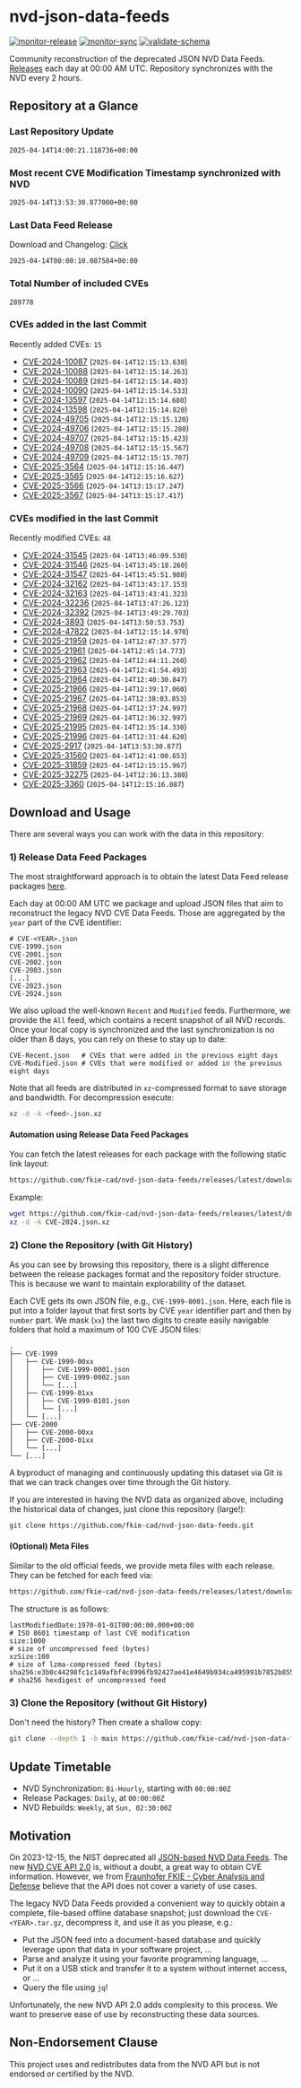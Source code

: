 # nvd-json-data-feeds

[![monitor-release](https://github.com/fkie-cad/nvd-json-data-feeds/actions/workflows/monitor_release.yml/badge.svg)](https://github.com/fkie-cad/nvd-json-data-feeds/actions/workflows/monitor_release.yml)
[![monitor-sync](https://github.com/fkie-cad/nvd-json-data-feeds/actions/workflows/monitor_sync.yml/badge.svg)](https://github.com/fkie-cad/nvd-json-data-feeds/actions/workflows/monitor_sync.yml)
[![validate-schema](https://github.com/fkie-cad/nvd-json-data-feeds/actions/workflows/validate_schema.yml/badge.svg)](https://github.com/fkie-cad/nvd-json-data-feeds/actions/workflows/validate_schema.yml)

Community reconstruction of the deprecated JSON NVD Data Feeds.
[Releases](https://github.com/fkie-cad/nvd-json-data-feeds/releases/latest) each day at 00:00 AM UTC.
Repository synchronizes with the NVD every 2 hours.

## Repository at a Glance

### Last Repository Update

```plain
2025-04-14T14:00:21.118736+00:00
```

### Most recent CVE Modification Timestamp synchronized with NVD

```plain
2025-04-14T13:53:30.877000+00:00
```

### Last Data Feed Release

Download and Changelog: [Click](https://github.com/fkie-cad/nvd-json-data-feeds/releases/latest)

```plain
2025-04-14T00:00:10.087584+00:00
```

### Total Number of included CVEs

```plain
289778
```

### CVEs added in the last Commit

Recently added CVEs: `15`

- [CVE-2024-10087](CVE-2024/CVE-2024-100xx/CVE-2024-10087.json) (`2025-04-14T12:15:13.630`)
- [CVE-2024-10088](CVE-2024/CVE-2024-100xx/CVE-2024-10088.json) (`2025-04-14T12:15:14.263`)
- [CVE-2024-10089](CVE-2024/CVE-2024-100xx/CVE-2024-10089.json) (`2025-04-14T12:15:14.403`)
- [CVE-2024-10090](CVE-2024/CVE-2024-100xx/CVE-2024-10090.json) (`2025-04-14T12:15:14.533`)
- [CVE-2024-13597](CVE-2024/CVE-2024-135xx/CVE-2024-13597.json) (`2025-04-14T12:15:14.680`)
- [CVE-2024-13598](CVE-2024/CVE-2024-135xx/CVE-2024-13598.json) (`2025-04-14T12:15:14.820`)
- [CVE-2024-49705](CVE-2024/CVE-2024-497xx/CVE-2024-49705.json) (`2025-04-14T12:15:15.120`)
- [CVE-2024-49706](CVE-2024/CVE-2024-497xx/CVE-2024-49706.json) (`2025-04-14T12:15:15.280`)
- [CVE-2024-49707](CVE-2024/CVE-2024-497xx/CVE-2024-49707.json) (`2025-04-14T12:15:15.423`)
- [CVE-2024-49708](CVE-2024/CVE-2024-497xx/CVE-2024-49708.json) (`2025-04-14T12:15:15.567`)
- [CVE-2024-49709](CVE-2024/CVE-2024-497xx/CVE-2024-49709.json) (`2025-04-14T12:15:15.707`)
- [CVE-2025-3564](CVE-2025/CVE-2025-35xx/CVE-2025-3564.json) (`2025-04-14T12:15:16.447`)
- [CVE-2025-3565](CVE-2025/CVE-2025-35xx/CVE-2025-3565.json) (`2025-04-14T12:15:16.627`)
- [CVE-2025-3566](CVE-2025/CVE-2025-35xx/CVE-2025-3566.json) (`2025-04-14T13:15:17.247`)
- [CVE-2025-3567](CVE-2025/CVE-2025-35xx/CVE-2025-3567.json) (`2025-04-14T13:15:17.417`)


### CVEs modified in the last Commit

Recently modified CVEs: `48`

- [CVE-2024-31545](CVE-2024/CVE-2024-315xx/CVE-2024-31545.json) (`2025-04-14T13:46:09.530`)
- [CVE-2024-31546](CVE-2024/CVE-2024-315xx/CVE-2024-31546.json) (`2025-04-14T13:45:18.260`)
- [CVE-2024-31547](CVE-2024/CVE-2024-315xx/CVE-2024-31547.json) (`2025-04-14T13:45:51.980`)
- [CVE-2024-32162](CVE-2024/CVE-2024-321xx/CVE-2024-32162.json) (`2025-04-14T13:43:17.153`)
- [CVE-2024-32163](CVE-2024/CVE-2024-321xx/CVE-2024-32163.json) (`2025-04-14T13:43:41.323`)
- [CVE-2024-32236](CVE-2024/CVE-2024-322xx/CVE-2024-32236.json) (`2025-04-14T13:47:26.123`)
- [CVE-2024-32392](CVE-2024/CVE-2024-323xx/CVE-2024-32392.json) (`2025-04-14T13:49:29.703`)
- [CVE-2024-3893](CVE-2024/CVE-2024-38xx/CVE-2024-3893.json) (`2025-04-14T13:50:53.753`)
- [CVE-2024-47822](CVE-2024/CVE-2024-478xx/CVE-2024-47822.json) (`2025-04-14T12:15:14.970`)
- [CVE-2025-21959](CVE-2025/CVE-2025-219xx/CVE-2025-21959.json) (`2025-04-14T12:47:37.577`)
- [CVE-2025-21961](CVE-2025/CVE-2025-219xx/CVE-2025-21961.json) (`2025-04-14T12:45:14.773`)
- [CVE-2025-21962](CVE-2025/CVE-2025-219xx/CVE-2025-21962.json) (`2025-04-14T12:44:11.260`)
- [CVE-2025-21963](CVE-2025/CVE-2025-219xx/CVE-2025-21963.json) (`2025-04-14T12:41:54.493`)
- [CVE-2025-21964](CVE-2025/CVE-2025-219xx/CVE-2025-21964.json) (`2025-04-14T12:40:30.847`)
- [CVE-2025-21966](CVE-2025/CVE-2025-219xx/CVE-2025-21966.json) (`2025-04-14T12:39:17.060`)
- [CVE-2025-21967](CVE-2025/CVE-2025-219xx/CVE-2025-21967.json) (`2025-04-14T12:38:03.853`)
- [CVE-2025-21968](CVE-2025/CVE-2025-219xx/CVE-2025-21968.json) (`2025-04-14T12:37:24.997`)
- [CVE-2025-21969](CVE-2025/CVE-2025-219xx/CVE-2025-21969.json) (`2025-04-14T12:36:32.997`)
- [CVE-2025-21995](CVE-2025/CVE-2025-219xx/CVE-2025-21995.json) (`2025-04-14T12:35:14.330`)
- [CVE-2025-21996](CVE-2025/CVE-2025-219xx/CVE-2025-21996.json) (`2025-04-14T12:31:44.620`)
- [CVE-2025-2917](CVE-2025/CVE-2025-29xx/CVE-2025-2917.json) (`2025-04-14T13:53:30.877`)
- [CVE-2025-31560](CVE-2025/CVE-2025-315xx/CVE-2025-31560.json) (`2025-04-14T12:41:00.653`)
- [CVE-2025-31859](CVE-2025/CVE-2025-318xx/CVE-2025-31859.json) (`2025-04-14T12:15:15.967`)
- [CVE-2025-32275](CVE-2025/CVE-2025-322xx/CVE-2025-32275.json) (`2025-04-14T12:36:13.380`)
- [CVE-2025-3360](CVE-2025/CVE-2025-33xx/CVE-2025-3360.json) (`2025-04-14T12:15:16.087`)


## Download and Usage

There are several ways you can work with the data in this repository:

### 1) Release Data Feed Packages

The most straightforward approach is to obtain the latest Data Feed release packages [here](https://github.com/fkie-cad/nvd-json-data-feeds/releases/latest).

Each day at 00:00 AM UTC we package and upload JSON files that aim to reconstruct the legacy NVD CVE Data Feeds.
Those are aggregated by the `year` part of the CVE identifier:

```
# CVE-<YEAR>.json
CVE-1999.json
CVE-2001.json
CVE-2002.json
CVE-2003.json
[...]
CVE-2023.json
CVE-2024.json
```

We also upload the well-known `Recent` and `Modified` feeds.
Furthermore, we provide the `All` feed, which contains a recent snapshot of all NVD records.
Once your local copy is synchronized and the last synchronization is no older than 8 days, you can rely on these to stay up to date:

```plain
CVE-Recent.json   # CVEs that were added in the previous eight days
CVE-Modified.json # CVEs that were modified or added in the previous eight days
```

Note that all feeds are distributed in `xz`-compressed format to save storage and bandwidth.
For decompression execute:

```sh
xz -d -k <feed>.json.xz
```

#### Automation using Release Data Feed Packages

You can fetch the latest releases for each package with the following static link layout:

```sh
https://github.com/fkie-cad/nvd-json-data-feeds/releases/latest/download/CVE-<YEAR>.json.xz
```

Example:

```sh
wget https://github.com/fkie-cad/nvd-json-data-feeds/releases/latest/download/CVE-2024.json.xz
xz -d -k CVE-2024.json.xz
```

### 2) Clone the Repository (with Git History)

As you can see by browsing this repository, there is a slight difference between the release packages format and the repository folder structure.
This is because we want to maintain explorability of the dataset.

Each CVE gets its own JSON file, e.g., `CVE-1999-0001.json`.
Here, each file is put into a folder layout that first sorts by CVE `year` identifier part and then by `number` part.
We mask (`xx`) the last two digits to create easily navigable folders that hold a maximum of 100 CVE JSON files:

```plain
.
├── CVE-1999
│   ├── CVE-1999-00xx
│   │   ├── CVE-1999-0001.json
│   │   ├── CVE-1999-0002.json
│   │   └── [...]
│   ├── CVE-1999-01xx
│   │   ├── CVE-1999-0101.json
│   │   └── [...]
│   └── [...]
├── CVE-2000
│   ├── CVE-2000-00xx
│   ├── CVE-2000-01xx
│   └── [...]
└── [...]
```

A byproduct of managing and continuously updating this dataset via Git is that we can track changes over time through the Git history.

If you are interested in having the NVD data as organized above, including the historical data of changes, just clone this repository (large!):

```sh
git clone https://github.com/fkie-cad/nvd-json-data-feeds.git
```

#### (Optional) Meta Files

Similar to the old official feeds, we provide meta files with each release. They can be fetched for each feed via:

```sh
https://github.com/fkie-cad/nvd-json-data-feeds/releases/latest/download/CVE-<YEAR>.meta
```

The structure is as follows:

```plain
lastModifiedDate:1970-01-01T00:00:00.000+00:00                          # ISO 8601 timestamp of last CVE modification
size:1000                                                               # size of uncompressed feed (bytes)
xzSize:100                                                              # size of lzma-compressed feed (bytes)
sha256:e3b0c44298fc1c149afbf4c8996fb92427ae41e4649b934ca495991b7852b855 # sha256 hexdigest of uncompressed feed
```

### 3) Clone the Repository (without Git History)

Don't need the history? Then create a shallow copy:

```sh
git clone --depth 1 -b main https://github.com/fkie-cad/nvd-json-data-feeds.git
```


## Update Timetable

* NVD Synchronization: `Bi-Hourly`, starting with `00:00:00Z`
* Release Packages: `Daily`, at `00:00:00Z`
* NVD Rebuilds: `Weekly`, at `Sun, 02:30:00Z`


## Motivation

On 2023-12-15, the NIST deprecated all [JSON-based NVD Data Feeds](https://nvd.nist.gov/vuln/data-feeds#divRetirementBanner-1).
The new [NVD CVE API 2.0](https://nvd.nist.gov/developers/vulnerabilities) is, without a doubt, a great way to obtain CVE information.
However, we from [Fraunhofer FKIE - Cyber Analysis and Defense](https://www.fkie.fraunhofer.de/en/departments/cad.html) believe that the API does not cover a variety of use cases.

The legacy NVD Data Feeds provided a convenient way to quickly obtain a complete, file-based offline database snapshot; just download the `CVE-<YEAR>.tar.gz`, decompress it, and use it as you please, e.g.:

- Put the JSON feed into a document-based database and quickly leverage upon that data in your software project, ...
- Parse and analyze it using your favorite programming language, ...
- Put it on a USB stick and transfer it to a system without internet access, or ...
- Query the file using `jq`!

Unfortunately, the new NVD API 2.0 adds complexity to this process.
We want to preserve ease of use by reconstructing these data sources.

## Non-Endorsement Clause

This project uses and redistributes data from the NVD API but is not endorsed or certified by the NVD.
